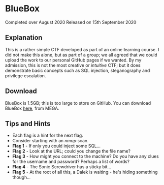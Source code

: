 # BlueBox
Completed over August 2020
Released on 15th September 2020

## Explanation
This is a rather simple CTF developed as part of an online learning course.
I did not make this alone, but as part of a group; we all agreed that we could upload the work to our personal GitHub pages if we wanted.
By my admission, this is not the most creative or *intuitive* CTF; but it does demonstrate basic concepts such as SQL injection, steganography and privilege escalation.

## Download
BlueBox is 1.5GB; this is too large to store on GitHub.
You can download BlueBox [here](https://mega.nz/file/4SQyBYaY#nbUqfP6lFYcjnfn6qveB_x3aCTADNS7uDRQu-iVnN9w), from MEGA.

## Tips and Hints
- Each flag is a hint for the next flag.
- Consider starting with an *nmap* scan.
- **Flag 1** - If only you could inject some SQL...
- **Flag 2** - Look at the URL; could you change the file name?
- **Flag 3** - How might you connect to the machine? Do you have any clues for the username and password? Perhaps a list of words?
- **Flag 4** - The Sonic Screwdriver has a sticky bit...
- **Flag 5** - At the root of all this, a Dalek is waiting - he's hiding something though...